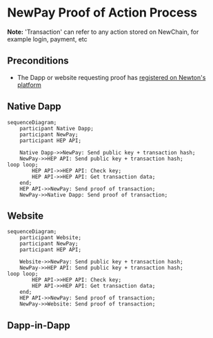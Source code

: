 # NewPay Proof of Action Process

**Note:** 'Transaction' can refer to any action stored on NewChain, for example login, payment, etc

## Preconditions

* The Dapp or website requesting proof has [registered on Newton's platform](register_service.md)

## Native Dapp

```mermaid
sequenceDiagram;
    participant Native Dapp;
	participant NewPay;
	participant HEP API;

	Native Dapp->>NewPay: Send public key + transaction hash;
	NewPay->>HEP API: Send public key + transaction hash;
loop loop;
        HEP API->>HEP API: Check key;
		HEP API->>HEP API: Get transaction data;
	end;
	HEP API->>NewPay: Send proof of transaction;
	NewPay->>Native Dapp: Send proof of transaction;
```

## Website

```mermaid
sequenceDiagram;
    participant Website;
	participant NewPay;
	participant HEP API;

	Website->>NewPay: Send public key + transaction hash;
	NewPay->>HEP API: Send public key + transaction hash;
loop loop;
        HEP API->>HEP API: Check key;
		HEP API->>HEP API: Get transaction data;
	end;
	HEP API->>NewPay: Send proof of transaction;
	NewPay->>Website: Send proof of transaction;
```

## Dapp-in-Dapp

